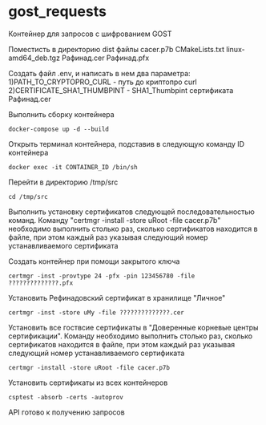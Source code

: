 # gost_requests
Контейнер для запросов с шифрованием GOST


Поместисть в директорию dist файлы cacer.p7b CMakeLists.txt linux-amd64_deb.tgz Рафинад.cer Рафинад.pfx

Создать файл .env, и написать в нем два параметра:
1)PATH_TO_CRYPTOPRO_CURL - путь до криптопро curl
2)CERTIFICATE_SHA1_THUMBPINT - SHA1_Thumbpint сертификата Рафинад.cer

Выполнить сборку контейнера
```
docker-compose up -d --build
```

Открыть терминал контейнера, подставив в следующую команду ID контейнера
```
docker exec -it CONTAINER_ID /bin/sh
```

Перейти в директорию /tmp/src
```
cd /tmp/src
```

Выполнить установку сертификатов следующей последовательностью команд. 
Команду "certmgr -install -store uRoot -file cacer.p7b" необходимо выполнить столько раз, 
сколько сертификатов находится в файле, при этом каждый раз указывая следующий номер устанавливаемого сертификата

Создать контейнер при помощи закрытого ключа
```
certmgr -inst -provtype 24 -pfx -pin 123456780 -file ??????????????.pfx
```

Установить Рефинадовский сертификат в хранилище "Личное"
```
certmgr -inst -store uMy -file ??????????????.cer
```

Установить все гоствсие сертификаты в "Доверенные корневые центры сертификации".
Команду необходимо выполнить столько раз, 
сколько сертификатов находится в файле, при этом каждый раз указывая следующий номер устанавливаемого сертификата
```
certmgr -install -store uRoot -file cacer.p7b
```

Установить сертификаты из всех контейнеров
```
csptest -absorb -certs -autoprov
```


API готово к получению запросов




